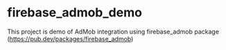 # firebase_admob_demo

This project is demo of AdMob integration using firebase_admob package (https://pub.dev/packages/firebase_admob)

